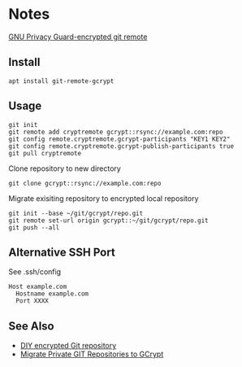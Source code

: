 # Notes

[GNU Privacy Guard-encrypted git remote](https://github.com/spwhitton/git-remote-gcrypt)

## Install

```shell
apt install git-remote-gcrypt
```

## Usage

```shell
git init
git remote add cryptremote gcrypt::rsync://example.com:repo
git config remote.cryptremote.gcrypt-participants "KEY1 KEY2"
git config remote.cryptremote.gcrypt-publish-participants true
git pull cryptremote
```

Clone repository to new directory
```shell
git clone gcrypt::rsync://example.com:repo
```

Migrate exisiting repository to encrypted local repository
```
git init --base ~/git/gcrypt/repo.git
git remote set-url origin gcrypt::~/git/gcrypt/repo.git
git push --all
```

## Alternative SSH Port
See .ssh/config
```
Host example.com
  Hostname example.com
  Port XXXX
```

## See Also

* [DIY encrypted Git repository](https://daveparrish.net/posts/2018-06-12-DIY-encrypted-Git-repository.html)
* [Migrate Private GIT Repositories to GCrypt](https://www.alwaysrightinstitute.com/gcrypt/)
